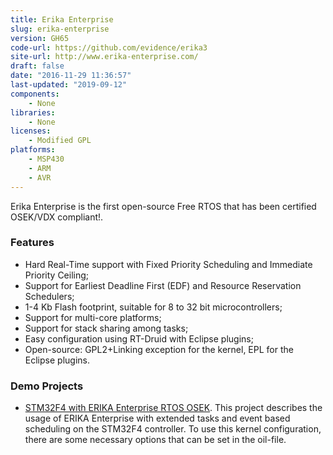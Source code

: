 ```yaml
---
title: Erika Enterprise
slug: erika-enterprise
version: GH65
code-url: https://github.com/evidence/erika3
site-url: http://www.erika-enterprise.com/
draft: false
date: "2016-11-29 11:36:57"
last-updated: "2019-09-12"
components:
    - None
libraries:
    - None
licenses:
    - Modified GPL
platforms:
    - MSP430
    - ARM
    - AVR
---
```

Erika Enterprise is the first open-source Free RTOS that has been certified OSEK/VDX compliant!.

<!--more-->

### Features
- Hard Real-Time support with Fixed Priority Scheduling and Immediate Priority Ceiling;
- Support for Earliest Deadline First (EDF) and Resource Reservation Schedulers;
- 1-4 Kb Flash footprint, suitable for 8 to 32 bit microcontrollers;
- Support for multi-core platforms;
- Support for stack sharing among tasks;
- Easy configuration using RT-Druid with Eclipse plugins;
- Open-source: GPL2+Linking exception for the kernel, EPL for the Eclipse plugins.


### Demo Projects
- [STM32F4 with ERIKA Enterprise RTOS OSEK](http://scholtyssek.org/blog/2014/11/21/stm32f4-with-erika-enterprise-rtos-osek/). This project describes the usage of ERIKA Enterprise with extended tasks and event based scheduling on the STM32F4 controller. To use this kernel configuration, there are some necessary options that can be set in the oil-file.
